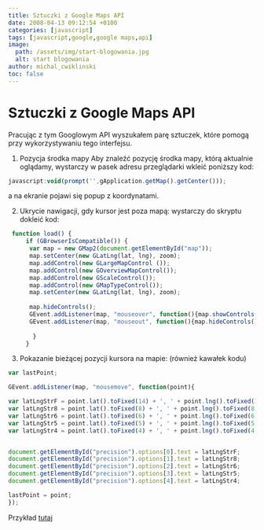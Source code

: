 ```yaml
---
title: Sztuczki z Google Maps API
date: 2008-04-13 09:12:54 +0100
categories: [javascript]
tags: [javascript,google,google maps,api]
image:
  path: /assets/img/start-blogowania.jpg
  alt: start blogowania
author: michal_cwiklinski
toc: false
---
```


# Sztuczki z Google Maps API

Pracując z tym Googlowym API wyszukałem parę sztuczek, które pomogą przy wykorzystywaniu tego interfejsu.

1. Pozycja środka mapy
Aby znaleźć pozycję środka mapy, którą aktualnie oglądamy, wystarczy w pasek adresu przeglądarki wkleić poniższy kod:

```javascript
javascript:void(prompt('',gApplication.getMap().getCenter()));
```

a na ekranie pojawi się popup z koordynatami.

2. Ukrycie nawigacji, gdy kursor jest poza mapą: wystarczy do skryptu dokleić kod:
 
```javascript
 function load() {  
     if (GBrowserIsCompatible()) {  
      var map = new GMap2(document.getElementById("map"));  
      map.setCenter(new GLatLng(lat, lng), zoom);  
      map.addControl(new GLargeMapControl ());    
      map.addControl(new GOverviewMapControl());    
      map.addControl(new GScaleControl());    
      map.addControl(new GMapTypeControl());    
      map.setCenter(new GLatLng(lat, lng), zoom);  
   
      map.hideControls();  
      GEvent.addListener(map, "mouseover", function(){map.showControls();});  
      GEvent.addListener(map, "mouseout", function(){map.hideControls();});  
       
       }  
     }  
```

3. Pokazanie bieżącej pozycji kursora na mapie: (również kawałek kodu)

```javascript
var lastPoint;

GEvent.addListener(map, "mousemove", function(point){

var latLngStrF = point.lat().toFixed(14) + ', ' + point.lng().toFixed(14) ;
var latLngStr8 = point.lat().toFixed(8) + ', ' + point.lng().toFixed(8);
var latLngStr6 = point.lat().toFixed(6) + ', ' + point.lng().toFixed(6);
var latLngStr5 = point.lat().toFixed(5) + ', ' + point.lng().toFixed(5);
var latLngStr4 = point.lat().toFixed(4) + ', ' + point.lng().toFixed(4);


document.getElementById("precision").options[0].text = latLngStrF;
document.getElementById("precision").options[1].text = latLngStr8;
document.getElementById("precision").options[2].text = latLngStr6;
document.getElementById("precision").options[3].text = latLngStr5; 
document.getElementById("precision").options[4].text = latLngStr4;

lastPoint = point;
});
```

Przykład [tutaj](http://koti.mbnet.fi/ojalesa/exam/mousemove.html)